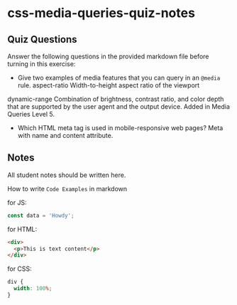 # css-media-queries-quiz-notes

## Quiz Questions

Answer the following questions in the provided markdown file before turning in this exercise:

- Give two examples of media features that you can query in an `@media` rule.
  aspect-ratio
  Width-to-height aspect ratio of the viewport

dynamic-range
Combination of brightness, contrast ratio, and color depth that are supported by the user agent and the output device. Added in Media Queries Level 5.

- Which HTML meta tag is used in mobile-responsive web pages?
Meta with name and content attribute.
<meta name="viewport" content="width=device-width, initial-scale=1" />

## Notes

All student notes should be written here.

How to write `Code Examples` in markdown

for JS:

```javascript
const data = 'Howdy';
```

for HTML:

```html
<div>
  <p>This is text content</p>
</div>
```

for CSS:

```css
div {
  width: 100%;
}
```

